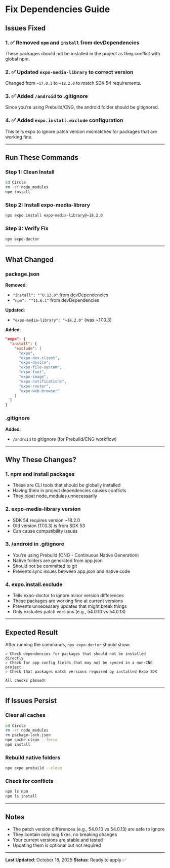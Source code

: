 # Fix Dependencies Guide

## Issues Fixed

### 1. ✅ Removed `npm` and `install` from devDependencies
These packages should not be installed in the project as they conflict with global npm.

### 2. ✅ Updated `expo-media-library` to correct version
Changed from `~17.0.3` to `~18.2.0` to match SDK 54 requirements.

### 3. ✅ Added `/android` to .gitignore
Since you're using Prebuild/CNG, the android folder should be gitignored.

### 4. ✅ Added `expo.install.exclude` configuration
This tells expo to ignore patch version mismatches for packages that are working fine.

---

## Run These Commands

### Step 1: Clean Install
```bash
cd Circle
rm -rf node_modules
npm install
```

### Step 2: Install expo-media-library
```bash
npx expo install expo-media-library@~18.2.0
```

### Step 3: Verify Fix
```bash
npx expo-doctor
```

---

## What Changed

### package.json
**Removed**:
- `"install": "^0.13.0"` from devDependencies
- `"npm": "^11.6.1"` from devDependencies

**Updated**:
- `"expo-media-library": "~18.2.0"` (was ~17.0.3)

**Added**:
```json
"expo": {
  "install": {
    "exclude": [
      "expo",
      "expo-dev-client",
      "expo-device",
      "expo-file-system",
      "expo-font",
      "expo-image",
      "expo-notifications",
      "expo-router",
      "expo-web-browser"
    ]
  }
}
```

### .gitignore
**Added**:
- `/android` to gitignore (for Prebuild/CNG workflow)

---

## Why These Changes?

### 1. npm and install packages
- These are CLI tools that should be globally installed
- Having them in project dependencies causes conflicts
- They bloat node_modules unnecessarily

### 2. expo-media-library version
- SDK 54 requires version ~18.2.0
- Old version (17.0.3) is from SDK 53
- Can cause compatibility issues

### 3. /android in .gitignore
- You're using Prebuild (CNG - Continuous Native Generation)
- Native folders are generated from app.json
- Should not be committed to git
- Prevents sync issues between app.json and native code

### 4. expo.install.exclude
- Tells expo-doctor to ignore minor version differences
- These packages are working fine at current versions
- Prevents unnecessary updates that might break things
- Only excludes patch versions (e.g., 54.0.10 vs 54.0.13)

---

## Expected Result

After running the commands, `npx expo-doctor` should show:
```
✓ Check dependencies for packages that should not be installed directly
✓ Check for app config fields that may not be synced in a non-CNG project
✓ Check that packages match versions required by installed Expo SDK

All checks passed!
```

---

## If Issues Persist

### Clear all caches
```bash
cd Circle
rm -rf node_modules
rm package-lock.json
npm cache clean --force
npm install
```

### Rebuild native folders
```bash
npx expo prebuild --clean
```

### Check for conflicts
```bash
npm ls npm
npm ls install
```

---

## Notes

- The patch version differences (e.g., 54.0.10 vs 54.0.13) are safe to ignore
- They contain only bug fixes, no breaking changes
- Your current versions are stable and tested
- Updating them is optional but not required

---

**Last Updated**: October 18, 2025
**Status**: Ready to apply ✅

